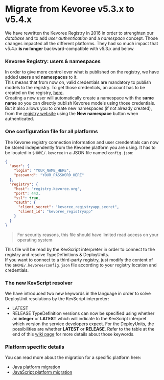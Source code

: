 # Migrate from Kevoree v5.3.x to v5.4.x

We have rewritten the Kevoree Registry in 2016 in order to strenghten our _database_ and to add _user authentication_ and a _namespace_ concept.
Those changes impacted all the different platforms. They had so much impact that v5.4.x **is no longer** backward-compatible with v5.3.x and below.  

### Kevoree Registry: users & namespaces

In order to give more control over what is published on the registry, we have added __users__ and __namespaces__ to it.  
This means that from now on, valid credentials are mandatory to publish models to the registry. To get those credentials, an account has to be created on the registry,  [here](https://registry.kevoree.org/#/register).  
Creating a new user will automatically create a namespace with the **same name** so you can directly publish Kevoree models using those credentials.  
But it also allows you to create new namespaces (if not already created), from the [registry website](https://registry.kevoree.org/#/ns) using the **New namespace** button when authenticated.  

### One configuration file for all platforms

The Kevoree registry connection information and user crendentials can now be stored independently from the Kevoree platform you are using.
It has to be located in `$HOME/.kevoree` in a JSON file named `config.json`:

```json
{
  "user": {
    "login": "YOUR_NAME_HERE",
    "password": "YOUR_PASSWORD_HERE"
  },
  "registry": {
    "host": "registry.kevoree.org",
    "port": 443,
    "ssl": true,
    "oauth": {
      "client_secret": "kevoree_registryapp_secret",
      "client_id": "kevoree_registryapp"
    }
  }
}
```
> For security reasons, this file should have limited read access on your operating system

This file will be read by the KevScript interpreter in order to connect to the registry and resolve TypeDefinitions & DeployUnits.  
If you want to connect to a third-party registry, just modify the content of the `$HOME/.kevoree/config.json` file according to your registry location and credentials.  

### The new KevScript resolver

We have introduced two new keywords in the language in order to solve DeployUnit resolutions by the KevScript interpreter:
 - LATEST
 - RELEASE
TypeDefinition versions can now be specified using whether an **integer** or **LATEST** which will indicate to the KevScript interpret which version the service developers expect. For the DeployUnits, the possibilities are whether **LATEST** or **RELEASE**. Refer to the table at the end of this <a href="https://github.com/kevoree/kevoree-js/wiki/Migrate-to-new-registry-(v5.4.0-SNAPSHOT-and-above)#what-does-it-change-for-the-kevscript" target="_blank">wiki page</a> for more details about those keywords.

### Platform specific details

You can read more about the migration for a specific platform here:
 - <a href="https://github.com/dukeboard/kevoree/wiki/Migrate-to-new-registry-(v5.4.0-SNAPSHOT-and-above)" target="_blank">Java platform migration</a>
 - <a href="https://github.com/kevoree/kevoree-js/wiki/Migrate-to-new-registry-(v5.4.0-SNAPSHOT-and-above)" target="_blank">JavaScript platform migration</a>
